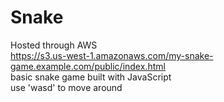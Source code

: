 # Snake
Hosted through AWS
<br/>
https://s3.us-west-1.amazonaws.com/my-snake-game.example.com/public/index.html
<br/>
basic snake game built with JavaScript
<br/>
use 'wasd' to move around
